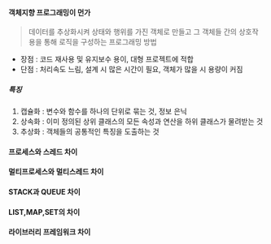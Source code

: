 #### 객체지향 프로그래밍이 먼가

>데이터를 추상화시켜 상태와 행위를 가진 객체로 만들고 그 객체들 간의 상호작용을 통해 로직을 구성하는 프로그래밍 방법

- 장점 : 코드 재사용 및 유지보수 용이, 대형 프로젝트에 적합
- 단점 : 처리속도 느림, 설계 시 많은 시간이 필요, 객체가 많을 시 용량이 커짐
##### 특징
1. 캡슐화 : 변수와 함수를 하나의 단위로 묶는 것, 정보 은닉
2. 상속화 : 이미 정의된 상위 클래스의 모든 속성과 연산을 하위 클래스가 물려받는 것
3. 추상화 : 객체들의 공통적인 특징을 도출하는 것
#### 프로세스와 스레드 차이


#### 멀티프로세스와 멀티스레드 차이
#### STACK과 QUEUE 차이
#### LIST,MAP,SET의 차이
#### 라이브러리 프레임워크 차이